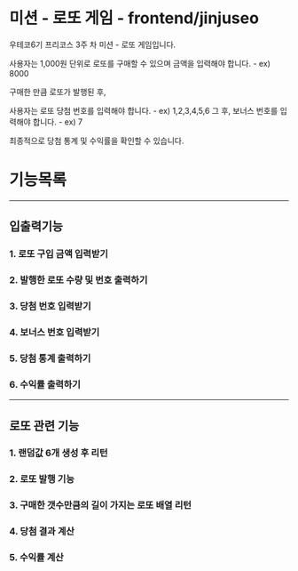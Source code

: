 # 미션 - 로또 게임 - frontend/jinjuseo
우테코6기 프리코스 3주 차 미션 - 로또 게임입니다. 

사용자는 1,000원 단위로 로또를 구매할 수 있으며 금액을 입력해야 합니다.
    - ex) 8000

구매한 만큼 로또가 발행된 후, 

사용자는 로또 당첨 번호를 입력해야 합니다.
    - ex) 1,2,3,4,5,6 
그 후, 보너스 번호를 입력해야 합니다.
    - ex) 7

최종적으로 당첨 통계 및 수익률을 확인할 수 있습니다.
# 기능목록
--------------------------
## 입출력기능

### 1. 로또 구입 금액 입력받기

### 2. 발행한 로또 수량 및 번호 출력하기

### 3. 당첨 번호 입력받기

### 4. 보너스 번호 입력받기

### 5. 당첨 통계 출력하기

### 6. 수익률 출력하기
--------------------------
## 로또 관련 기능

### 1. 랜덤값 6개 생성 후 리턴

### 2. 로또 발행 기능 

### 3. 구매한 갯수만큼의 길이 가지는 로또 배열 리턴

### 4. 당첨 결과 계산

### 5. 수익률 계산


